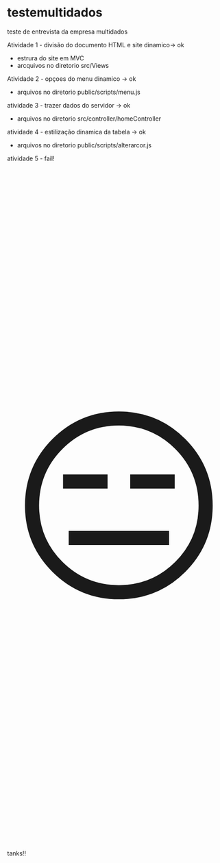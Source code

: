 # testemultidados
teste de entrevista da empresa multidados

Atividade 1 - divisão do documento HTML e site dinamico-> ok
* estrura do site em MVC
* arcquivos no diretorio src/Views

Atividade 2 - opçoes do menu dinamico -> ok
* arquivos no diretorio public/scripts/menu.js

atividade 3 - trazer dados do servidor -> ok
* arquivos no diretorio src/controller/homeController

atividade 4 - estilização dinamica da tabela -> ok
* arquivos no diretorio public/scripts/alterarcor.js

atividade 5 - fail! 
<p style="font-size:500px">&#128529;</p>


tanks!!
